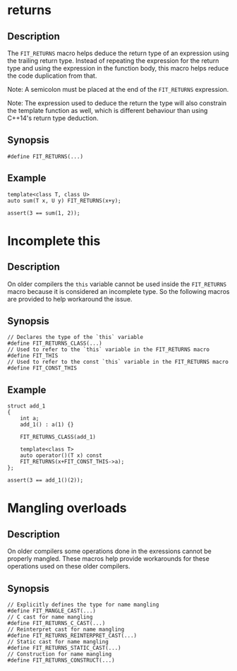 returns
=======

Description
-----------

The `FIT_RETURNS` macro helps deduce the return type of an expression
using the trailing return type. Instead of repeating the expression for
the return type and using the expression in the function body, this macro
helps reduce the code duplication from that.

Note: A semicolon must be placed at the end of the `FIT_RETURNS`
expression.

Note: The expression used to deduce the return the type will also
constrain the template function as well, which is different behaviour than
using C++14's return type deduction.

Synopsis
--------

    #define FIT_RETURNS(...) 


Example
-------

    template<class T, class U>
    auto sum(T x, U y) FIT_RETURNS(x+y);

    assert(3 == sum(1, 2));


Incomplete this
===============

Description
-----------

On older compilers the `this` variable cannot be used inside the
`FIT_RETURNS` macro because it is considered an incomplete type. So the
following macros are provided to help workaround the issue.


Synopsis
--------

    // Declares the type of the `this` variable
    #define FIT_RETURNS_CLASS(...) 
    // Used to refer to the `this` variable in the FIT_RETURNS macro
    #define FIT_THIS
    // Used to refer to the const `this` variable in the FIT_RETURNS macro
    #define FIT_CONST_THIS


Example
-------

    struct add_1
    {
        int a;
        add_1() : a(1) {}
        
        FIT_RETURNS_CLASS(add_1)
        
        template<class T>
        auto operator()(T x) const 
        FIT_RETURNS(x+FIT_CONST_THIS->a);
    };

    assert(3 == add_1()(2));


Mangling overloads
==================

Description
-----------

On older compilers some operations done in the exressions cannot be
properly mangled. These macros help provide workarounds for these
operations used on these older compilers.


Synopsis
--------

    // Explicitly defines the type for name mangling
    #define FIT_MANGLE_CAST(...) 
    // C cast for name mangling
    #define FIT_RETURNS_C_CAST(...) 
    // Reinterpret cast for name mangling
    #define FIT_RETURNS_REINTERPRET_CAST(...) 
    // Static cast for name mangling
    #define FIT_RETURNS_STATIC_CAST(...) 
    // Construction for name mangling
    #define FIT_RETURNS_CONSTRUCT(...) 

